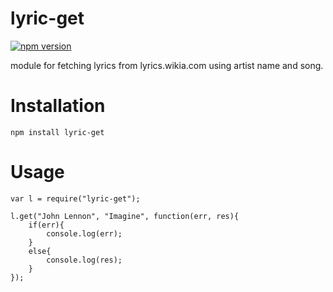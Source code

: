 # lyric-get

[![npm version](https://badge.fury.io/js/lyric-get.svg)](https://badge.fury.io/js/lyric-get)

module for fetching lyrics from lyrics.wikia.com using artist name and song.

# Installation

`npm install lyric-get`

# Usage

```nodejs
var l = require("lyric-get");

l.get("John Lennon", "Imagine", function(err, res){
    if(err){
        console.log(err);
    }
    else{
        console.log(res);
    }
});
```
